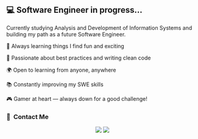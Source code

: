 ## 💻 Software Engineer in progress...

Currently studying Analysis and Development of Information Systems and building my path as a future Software Engineer.

🚀 Always learning things I find fun and exciting

🧠 Passionate about best practices and writing clean code

🌍 Open to learning from anyone, anywhere

📚 Constantly improving my SWE skills

🎮 Gamer at heart — always down for a good challenge!




<h3>🤝 &nbsp;Contact Me</h3>

<p align="center">
<a href="https://www.linkedin.com/in/cristianperez879m/"><img src="https://img.shields.io/badge/Cristian%20Pérez-0077B5?style=flat-square&logo=Linkedin&logoColor=white"/></a>
<a href="mailto:crisperezm879@gmail.com"><img src="https://img.shields.io/badge/crisperezm879@gmail.com-D14836?style=flat-square&logo=Gmail&logoColor=white"/></a>
